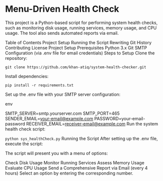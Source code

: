 
# Menu-Driven Health Check
This project is a Python-based script for performing system health checks, such as monitoring disk usage, running services, memory usage, and CPU usage. The tool also sends automated reports via email.

Table of Contents
Project Setup
Running the Script
Rewriting Git History
Contributing
License
Project Setup
Prerequisites
Python 3.x
Git
SMTP Configuration (via .env file for email credentials)
Steps to Setup
Clone the repository:

```git clone https://github.com/khan-atiq/system-health-checker.git```

Install dependencies:

```pip install -r requirements.txt ```

Set up the .env file with your SMTP server configuration:

env

SMTP_SERVER=smtp.yourserver.com
SMTP_PORT=465
SENDER_EMAIL=your-email@example.com
PASSWORD=your-email-password
RECEIVER_EMAIL=receiver-email@example.com
Run the system health check script:

```python sys_healthCheck.py```
Running the Script
After setting up the .env file, execute the script:


The script will present you with a menu of options:

Check Disk Usage
Monitor Running Services
Assess Memory Usage
Evaluate CPU Usage
Send a Comprehensive Report via Email (every 4 hours)
Select an option by entering the corresponding number.
